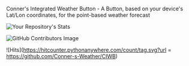 Conner's Integrated Weather Button - A Button, based on your device's Lat/Lon coordinates, for the point-based weather forecast

![Your Repository's Stats](https://github-readme-stats.vercel.app/api/top-langs/?username=Mr-Weatherman&theme=blue-green)

![GitHub Contributors Image](https://contrib.rocks/image?repo=Mr-Weatherman/CIWB)

![Hits](https://hitcounter.pythonanywhere.com/count/tag.svg?url = https://github.com/Conner-s-Weather/CIWB)
